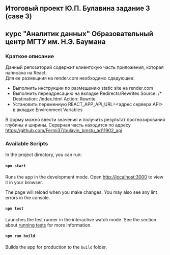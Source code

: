 ## Итоговый проект Ю.П. Булавина задание 3 (case 3) 
## курс "Аналитик данных" Образовательный центр МГТУ им. Н.Э. Баумана

### Краткое описание
Данный репозиторий содержит клиентскую часть приложения, которая написана на React.  
Для ее размещния на render.com необходимо сдедующее:
- Выполнить инструкции по размещению static site на render.com
- Выполнить переадресацию на вкладке Redirects/Rewrites Source: /* Destination: /index.html Action: Rewrite
- Установить переменную REACT_APP_API_URL=<адрес сервера API> в вкладке Environment Variables 

В форму можно ввести значения и получить результат прогнозирования глубины и ширины.
Серврная часть находится по адресу https://github.com/Fermi37/bulavin_bmstu_ad11902_api


### Available Scripts

In the project directory, you can run:

#### `npm start`

Runs the app in the development mode. Open [http://localhost:3000](http://localhost:3000) to view it in your browser.

The page will reload when you make changes. You may also see any lint errors in the console.

#### `npm test`

Launches the test runner in the interactive watch mode. See the section about [running tests](https://facebook.github.io/create-react-app/docs/running-tests) for more information.

#### `npm run build`

Builds the app for production to the `build` folder.